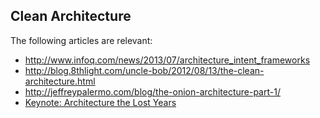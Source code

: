 Clean Architecture
---

The following articles are relevant:

- http://www.infoq.com/news/2013/07/architecture_intent_frameworks
- http://blog.8thlight.com/uncle-bob/2012/08/13/the-clean-architecture.html
- http://jeffreypalermo.com/blog/the-onion-architecture-part-1/
- [Keynote: Architecture the Lost Years](http://www.youtube.com/watch?feature=player_detailpage&v=WpkDN78P884#t=1672s)